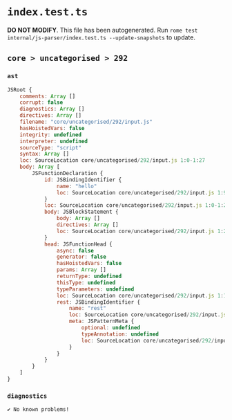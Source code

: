 # `index.test.ts`

**DO NOT MODIFY**. This file has been autogenerated. Run `rome test internal/js-parser/index.test.ts --update-snapshots` to update.

## `core > uncategorised > 292`

### `ast`

```javascript
JSRoot {
	comments: Array []
	corrupt: false
	diagnostics: Array []
	directives: Array []
	filename: "core/uncategorised/292/input.js"
	hasHoistedVars: false
	integrity: undefined
	interpreter: undefined
	sourceType: "script"
	syntax: Array []
	loc: SourceLocation core/uncategorised/292/input.js 1:0-1:27
	body: Array [
		JSFunctionDeclaration {
			id: JSBindingIdentifier {
				name: "hello"
				loc: SourceLocation core/uncategorised/292/input.js 1:9-1:14 (hello)
			}
			loc: SourceLocation core/uncategorised/292/input.js 1:0-1:27
			body: JSBlockStatement {
				body: Array []
				directives: Array []
				loc: SourceLocation core/uncategorised/292/input.js 1:24-1:27
			}
			head: JSFunctionHead {
				async: false
				generator: false
				hasHoistedVars: false
				params: Array []
				returnType: undefined
				thisType: undefined
				typeParameters: undefined
				loc: SourceLocation core/uncategorised/292/input.js 1:14-1:23
				rest: JSBindingIdentifier {
					name: "rest"
					loc: SourceLocation core/uncategorised/292/input.js 1:18-1:22 (rest)
					meta: JSPatternMeta {
						optional: undefined
						typeAnnotation: undefined
						loc: SourceLocation core/uncategorised/292/input.js 1:18-1:22
					}
				}
			}
		}
	]
}
```

### `diagnostics`

```
✔ No known problems!

```
